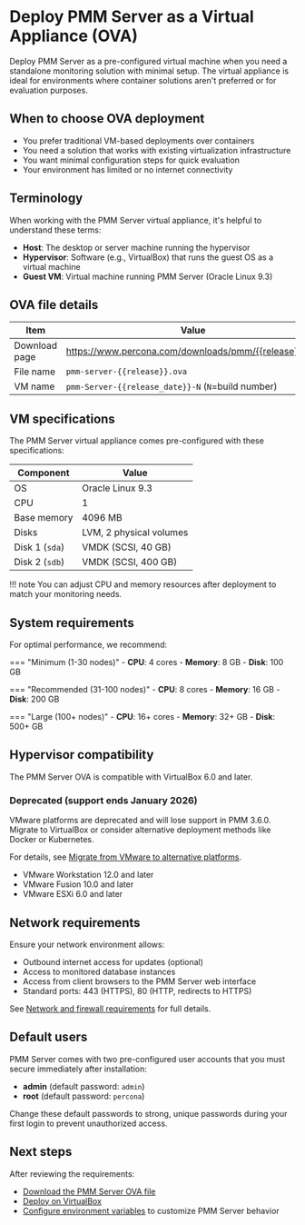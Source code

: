 # Deploy PMM Server as a Virtual Appliance (OVA)

Deploy PMM Server as a pre-configured virtual machine when you need a standalone monitoring solution with minimal setup. The virtual appliance is ideal for environments where container solutions aren't preferred or for evaluation purposes.

## When to choose OVA deployment

- You prefer traditional VM-based deployments over containers
- You need a solution that works with existing virtualization infrastructure
- You want minimal configuration steps for quick evaluation
- Your environment has limited or no internet connectivity

## Terminology

When working with the PMM Server virtual appliance, it's helpful to understand these terms:

- **Host**: The desktop or server machine running the hypervisor
- **Hypervisor**: Software (e.g., VirtualBox) that runs the guest OS as a virtual machine
- **Guest VM**: Virtual machine running PMM Server (Oracle Linux 9.3)

## OVA file details

| Item | Value |
|------|-------|
| Download page | https://www.percona.com/downloads/pmm/{{release}}/ova |
| File name | `pmm-server-{{release}}.ova` |
| VM name | `pmm-Server-{{release_date}}-N` (`N`=build number) |

## VM specifications

The PMM Server virtual appliance comes pre-configured with these specifications:

| Component | Value |
|-----------|-------|
| OS | Oracle Linux 9.3 |
| CPU | 1 |
| Base memory | 4096 MB |
| Disks | LVM, 2 physical volumes |
| Disk 1 (`sda`) | VMDK (SCSI, 40 GB) |
| Disk 2 (`sdb`) | VMDK (SCSI, 400 GB) |

!!! note
    You can adjust CPU and memory resources after deployment to match your monitoring needs.

## System requirements

For optimal performance, we recommend:

=== "Minimum (1-30 nodes)"
    - **CPU**: 4 cores
    - **Memory**: 8 GB
    - **Disk**: 100 GB

=== "Recommended (31-100 nodes)"
    - **CPU**: 8 cores
    - **Memory**: 16 GB
    - **Disk**: 200 GB

=== "Large (100+ nodes)"
    - **CPU**: 16+ cores
    - **Memory**: 32+ GB
    - **Disk**: 500+ GB

## Hypervisor compatibility

The PMM Server OVA is compatible with VirtualBox 6.0 and later. 

### Deprecated (support ends January 2026)

VMware platforms are deprecated and will lose support in PMM 3.6.0.
 Migrate to VirtualBox or consider alternative deployment methods like Docker or Kubernetes. 
 
 For details, see [Migrate from VMware to alternative platforms](../../../../pmm-upgrade/migrating_from_vmware.md).

- VMware Workstation 12.0 and later
- VMware Fusion 10.0 and later
- VMware ESXi 6.0 and later 

## Network requirements

Ensure your network environment allows:

- Outbound internet access for updates (optional)
- Access to monitored database instances
- Access from client browsers to the PMM Server web interface
- Standard ports: 443 (HTTPS), 80 (HTTP, redirects to HTTPS)

See [Network and firewall requirements](../../../plan-pmm-installation/network_and_firewall.md) for full details.

## Default users

PMM Server comes with two pre-configured user accounts that you must secure immediately after installation:

- **admin** (default password: `admin`)
- **root** (default password: `percona`)

Change these default passwords to strong, unique passwords during your first login to prevent unauthorized access.

## Next steps

After reviewing the requirements:

- [Download the PMM Server OVA file](download_ova.md)
- [Deploy on VirtualBox](virtualbox.md)
- [Configure environment variables](env_var.md) to customize PMM Server behavior